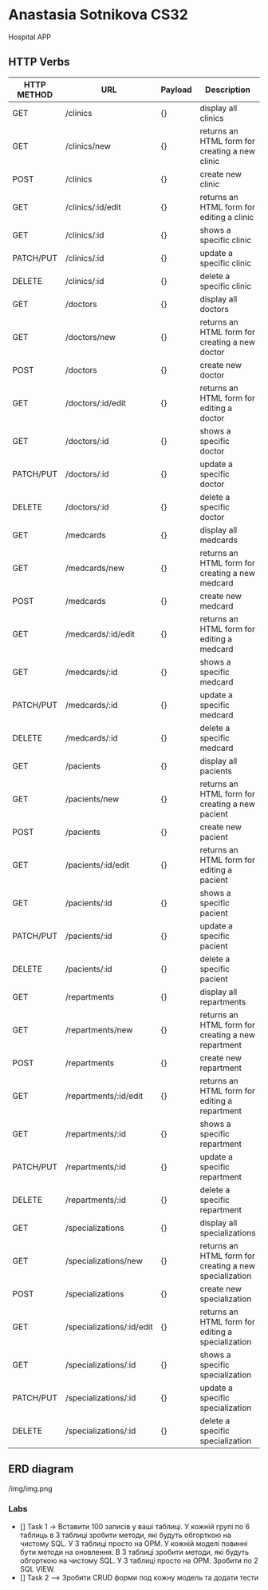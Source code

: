 # Anastasia Sotnikova CS32
Hospital APP


## HTTP Verbs
| HTTP METHOD | URL              | Payload | Description                                    |
|-------------|------------------|----|------------------------------------------------|
| GET         | /clinics         | {} | display all clinics                            |
| GET         | /clinics/new     | {} | returns an HTML form for creating a new clinic |
| POST        | /clinics         | {} | create new clinic                              |
| GET         | /clinics/:id/edit | {} | returns an HTML form for editing a clinic      |
| GET         | /clinics/:id   | {} | shows a specific clinic                        |
| PATCH/PUT   | /clinics/:id | {} | update a specific clinic                       |
| DELETE      | /clinics/:id | {} | delete a specific clinic                       |
| GET         | /doctors         | {} | display all doctors                            |
| GET         | /doctors/new     | {} | returns an HTML form for creating a new doctor |
| POST        | /doctors         | {} | create new doctor                              |
| GET         | /doctors/:id/edit | {} | returns an HTML form for editing a doctor      |
| GET         | /doctors/:id   | {} | shows a specific doctor                        |
| PATCH/PUT   | /doctors/:id | {} | update a specific doctor                       |
| DELETE      | /doctors/:id | {} | delete a specific doctor                       |
| GET         | /medcards         | {} | display all medcards                            |
| GET         | /medcards/new     | {} | returns an HTML form for creating a new medcard |
| POST        | /medcards         | {} | create new medcard                              |
| GET         | /medcards/:id/edit | {} | returns an HTML form for editing a medcard      |
| GET         | /medcards/:id   | {} | shows a specific medcard                        |
| PATCH/PUT   | /medcards/:id | {} | update a specific medcard                       |
| DELETE      | /medcards/:id | {} | delete a specific medcard                       |
| GET         | /pacients         | {} | display all pacients                            |
| GET         | /pacients/new     | {} | returns an HTML form for creating a new pacient |
| POST        | /pacients         | {} | create new pacient                              |
| GET         | /pacients/:id/edit | {} | returns an HTML form for editing a pacient      |
| GET         | /pacients/:id   | {} | shows a specific pacient                        |
| PATCH/PUT   | /pacients/:id | {} | update a specific pacient                       |
| DELETE      | /pacients/:id | {} | delete a specific pacient                       |
| GET         | /repartments         | {} | display all repartments                            |
| GET         | /repartments/new     | {} | returns an HTML form for creating a new repartment |
| POST        | /repartments         | {} | create new repartment                              |
| GET         | /repartments/:id/edit | {} | returns an HTML form for editing a repartment      |
| GET         | /repartments/:id   | {} | shows a specific repartment                        |
| PATCH/PUT   | /repartments/:id | {} | update a specific repartment                       |
| DELETE      | /repartments/:id | {} | delete a specific repartment                       |
| GET         | /specializations         | {} | display all specializations                            |
| GET         | /specializations/new     | {} | returns an HTML form for creating a new specialization |
| POST        | /specializations         | {} | create new specialization                              |
| GET         | /specializations/:id/edit | {} | returns an HTML form for editing a specialization      |
| GET         | /specializations/:id   | {} | shows a specific specialization                        |
| PATCH/PUT   | /specializations/:id | {} | update a specific specialization                       |
| DELETE      | /specializations/:id | {} | delete a specific specialization                       |


## ERD diagram
/img/img.png

### Labs

- [] Task 1 -> Вставити 100 записів у ваші таблиці. У кожній групі по 6 таблиць в 3 таблиці зробити методи, які будуть обгорткою на чистому SQL. У 3 таблиці просто на ОРМ.
  У кожній моделі повинні бути методи на оновлення. В 3 таблиці зробити методи, які будуть обгорткою на чистому SQL. У 3 таблиці просто на ОРМ.
  Зробити по 2 SQL VIEW.
- [] Task 2 --> Зробити CRUD форми под кожну модель та додати тести